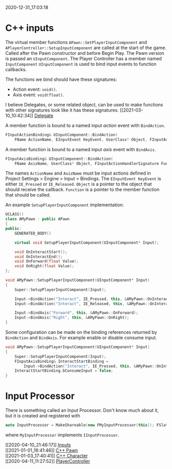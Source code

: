 2020-12-31_17:03:18

# C++ inputs

The virtual member functions `APawn::SetPlayerInputComponent` and `APlayerController::SetupInputComponent` are called at the start of the game.
Called after the Pawn constructor and before Begin Play.
The Pawn version is passed an `UInputComponent`.
The Player Controller has a member named `InputComponent`
`UInputComponent` is used to bind input events to function callbacks.

The functions we bind should have these signatures:
- Action event: `void()`.
- Axis event: `void(float)`.

I believe Delegates, or some related object, can be used to make functions with other signatures look like it has these signatures.
[[2021-03-10_10:42:34]] [Delegate](./Delegate.md)  

A member function is bound to a named input _action_ event with `BindAction`.
```cpp
FInputActionBinding& UInputComponent::BindAction(
    FName ActionName, EInputEvent KeyEvent, UserClass* Object, FInputActionHandlerSignature Function);
```
A member function is bound to a named input _axis_ event with `BindAxis`.
```cpp
FInputAxisBinding& UInputComponent::BindAction(
    FName AxisName, UserClass* Object, FInputActionHandlerSignature Function);
```

The names `ActionName` and `AxisName` must be input actions defined in Project Settings > Engine > Input > Bindings.
The `EInputEvent KeyEvent` is either `IE_Pressed` or `IE_Released`.
`Object` is a pointer to the object that should receive the callback.
`Function` is a pointer to the member function that should be called.

An example `SetupPlayerInputComponent` implementation:
```cpp
UCLASS()
class AMyPawn : public APawn
{
public:
    GENERATED_BODY()

    virtual void SetupPlayerInputComponent(UInputComponent* Input);

    void OnInteractStart();
    void OnInteractEnd();
    void OnForward(float Value);
    void OnRight(float Value);
};

void AMyPawn::SetupPlayerInputComponent(UInputComponent* Input)
{
    Super::SetupPlayerInputComponent(Input);

    Input->BindAction("Interact", IE_Pressed, this, &AMyPawn::OnInteractStart);
    Input->BindAction("Interact", IE_Released, this, &AMyPawn::OnInteractEnd);

    Input->BindAxis("Forward", this, &AMyPawn::OnForward);
    Input->BindAxis("Right", this, &AMyPawn::OnRight);
}
```

Some configuration can be made on the binding references returned by `BindAction` and `BindAxis`.
For example enable or disable consume input.
```cpp
void AMyPawn::SetupPlayerInputComponent(UInputComponent* Input)
{
    Super::SetupPlayerInputComponent(Input);
    FInputAxisBinding& InteractStartBinding =
        Input->BindAction("Interact", IE_Pressed, this, &AMyPawn::OnInteractStart);
    InteractStartBinding.bConsumeInput = false;
}
```

# Input Processor

There is something called an Input Processor.
Don't know much about it, but it is created and registered with
```cpp
auto InputProcessor = MakeShareable(new FMyInputProcessor(this)); FSlateApplication::Get().RegisterInputPreProcessor(InputProcessor);
```

where `MyInputProcessor` implements `IInputProcessor`.


[[2020-04-10_21:46:17]] [Inputs](./Inputs.md)  
[[2021-01-01_16:41:46]] [C++ Pawn](./C++%20Pawn.md)  
[[2021-01-03_17:40:41]] [C++ Character](./C++%20Character.md)  
[[2020-04-11_11:27:52]] [PlayerController](./PlayerController.md)  
